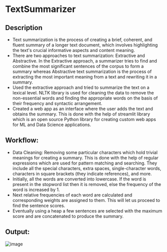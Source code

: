 # TextSummarizer
## Description
- Text summarization is the process of creating a brief, coherent, and fluent summary of a longer text document, which involves highlighting the text's crucial informative aspects and content meaning.
- There are two approaches to text summarization: Extractive and Abstractive. In the Extractive approach, a summarizer tries to find and combine the most significant sentences of the corpus to form a summary whereas Abstractive text summarization is the process of extracting the most important meaning from a text and rewriting it in a summary.
- Used the extractive approach and tried to summarize the text on a lexical level. NLTK library is used for cleaning the data to remove the non-essential words and finding the appropriate words on the basis of their frequency and syntactic arrangement.
- Created a web app as an interface where the user adds the text and obtains the summary. This is done with the help of streamlit library which is an open source Python library for creating custom web apps for ML and Data Science applications. 

## Workflow:
- Data Cleaning: Removing some particular characters which hold trivial meanings for creating a summary. This is done with the help of regular expressions which are used for pattern matching and searching. They include all the special characters, extra spaces, single-character words, characters in square brackets (they indicate references), and more. 
- Initially, all the words are converted into lowercase. If the word is present in the stopword list then it is removed, else the frequency of the word is increased by 1.
- Next relative frequencies of each word are calculated and corresponding weights are assigned to them. This will let us proceed to find the sentence scores. 
- Eventually using a heap a few sentences are selected with the maximum score and are concatenated to produce the summary.

## Output:
![image](https://github.com/rt671/TextSummarizer/assets/82562103/b9430e82-a2ea-4685-b517-24ec489aff03)
